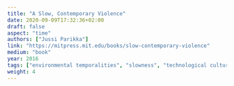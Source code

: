 ```yaml
---
title: "A Slow, Contemporary Violence"
date: 2020-09-09T17:32:36+02:00
draft: false
aspect: "time"
authors: ["Jussi Parikka"]
link: "https://mitpress.mit.edu/books/slow-contemporary-violence"
medium: "book"
year: 2016
tags: ["environmental temporalities", "slowness", "technological culture"]
weight: 4
---
```


